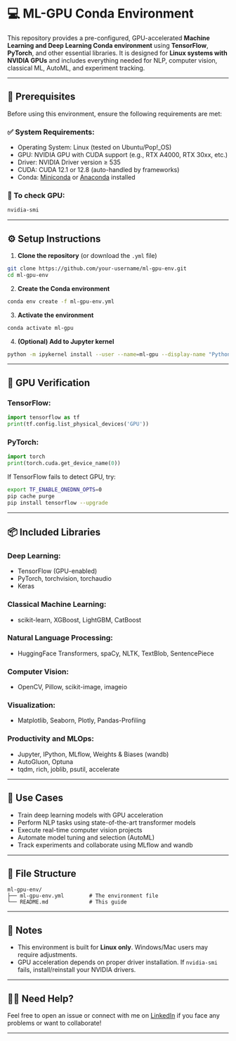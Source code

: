 # 💻 ML-GPU Conda Environment

This repository provides a pre-configured, GPU-accelerated **Machine Learning and Deep Learning Conda environment** using **TensorFlow**, **PyTorch**, and other essential libraries.
It is designed for **Linux systems with NVIDIA GPUs** and includes everything needed for NLP, computer vision, classical ML, AutoML, and experiment tracking.

---

## 📌 Prerequisites

Before using this environment, ensure the following requirements are met:

### ✅ System Requirements:

* Operating System: Linux (tested on Ubuntu/Pop!\_OS)
* GPU: NVIDIA GPU with CUDA support (e.g., RTX A4000, RTX 30xx, etc.)
* Driver: NVIDIA Driver version ≥ 535
* CUDA: CUDA 12.1 or 12.8 (auto-handled by frameworks)
* Conda: [Miniconda](https://docs.conda.io/en/latest/miniconda.html) or [Anaconda](https://www.anaconda.com/products/distribution) installed

### 🔧 To check GPU:

```bash
nvidia-smi
```

---

## ⚙️ Setup Instructions

1. **Clone the repository** (or download the `.yml` file)

```bash
git clone https://github.com/your-username/ml-gpu-env.git
cd ml-gpu-env
```

2. **Create the Conda environment**

```bash
conda env create -f ml-gpu-env.yml
```

3. **Activate the environment**

```bash
conda activate ml-gpu
```

4. **(Optional) Add to Jupyter kernel**

```bash
python -m ipykernel install --user --name=ml-gpu --display-name "Python (ml-gpu)"
```

---

## 🧪 GPU Verification

### TensorFlow:

```python
import tensorflow as tf
print(tf.config.list_physical_devices('GPU'))
```

### PyTorch:

```python
import torch
print(torch.cuda.get_device_name(0))
```

If TensorFlow fails to detect GPU, try:

```bash
export TF_ENABLE_ONEDNN_OPTS=0
pip cache purge
pip install tensorflow --upgrade
```

---

## 📦 Included Libraries

### Deep Learning:

* TensorFlow (GPU-enabled)
* PyTorch, torchvision, torchaudio
* Keras

### Classical Machine Learning:

* scikit-learn, XGBoost, LightGBM, CatBoost

### Natural Language Processing:

* HuggingFace Transformers, spaCy, NLTK, TextBlob, SentencePiece

### Computer Vision:

* OpenCV, Pillow, scikit-image, imageio

### Visualization:

* Matplotlib, Seaborn, Plotly, Pandas-Profiling

### Productivity and MLOps:

* Jupyter, IPython, MLflow, Weights & Biases (wandb)
* AutoGluon, Optuna
* tqdm, rich, joblib, psutil, accelerate

---

## 🚀 Use Cases

* Train deep learning models with GPU acceleration
* Perform NLP tasks using state-of-the-art transformer models
* Execute real-time computer vision projects
* Automate model tuning and selection (AutoML)
* Track experiments and collaborate using MLflow and wandb

---

## 📁 File Structure

```
ml-gpu-env/
├── ml-gpu-env.yml        # The environment file
└── README.md             # This guide
```

---

## 📌 Notes

* This environment is built for **Linux only**. Windows/Mac users may require adjustments.
* GPU acceleration depends on proper driver installation. If `nvidia-smi` fails, install/reinstall your NVIDIA drivers.

---

## 🙋‍♂️ Need Help?

Feel free to open an issue or connect with me on [LinkedIn](https://www.linkedin.com/in/your-profile) if you face any problems or want to collaborate!

---

